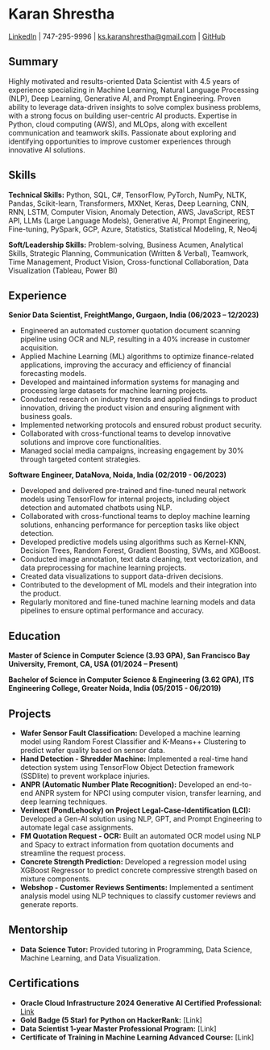 # Karan Shrestha
[LinkedIn](LinkedIn) | 747-295-9996 | ks.karanshrestha@gmail.com | [GitHub](GitHub)

## Summary

Highly motivated and results-oriented Data Scientist with 4.5 years of experience specializing in Machine Learning, Natural Language Processing (NLP), Deep Learning, Generative AI, and Prompt Engineering. Proven ability to leverage data-driven insights to solve complex business problems, with a strong focus on building user-centric AI products. Expertise in Python, cloud computing (AWS), and MLOps, along with excellent communication and teamwork skills.  Passionate about exploring and identifying opportunities to improve customer experiences through innovative AI solutions.

## Skills

**Technical Skills:** Python, SQL, C#, TensorFlow, PyTorch, NumPy, NLTK, Pandas, Scikit-learn, Transformers, MXNet, Keras, Deep Learning, CNN, RNN, LSTM, Computer Vision, Anomaly Detection, AWS, JavaScript, REST API, LLMs (Large Language Models), Generative AI, Prompt Engineering, Fine-tuning, PySpark, GCP, Azure,  Statistics, Statistical Modeling, R, Neo4j

**Soft/Leadership Skills:**  Problem-solving, Business Acumen, Analytical Skills, Strategic Planning, Communication (Written & Verbal), Teamwork, Time Management,  Product Vision, Cross-functional Collaboration, Data Visualization (Tableau, Power BI)


## Experience

**Senior Data Scientist, FreightMango, Gurgaon, India (06/2023 – 12/2023)**

* Engineered an automated customer quotation document scanning pipeline using OCR and NLP, resulting in a 40% increase in customer acquisition.
* Applied Machine Learning (ML) algorithms to optimize finance-related applications, improving the accuracy and efficiency of financial forecasting models.
* Developed and maintained information systems for managing and processing large datasets for machine learning projects.
* Conducted research on industry trends and applied findings to product innovation, driving the product vision and ensuring alignment with business goals.
* Implemented networking protocols and ensured robust product security.
* Collaborated with cross-functional teams to develop innovative solutions and improve core functionalities.
* Managed social media campaigns, increasing engagement by 30% through targeted content strategies.

**Software Engineer, DataNova, Noida, India (02/2019 - 06/2023)**

* Developed and delivered pre-trained and fine-tuned neural network models using TensorFlow for internal projects, including object detection and automated chatbots using NLP.
* Collaborated with cross-functional teams to deploy machine learning solutions, enhancing performance for perception tasks like object detection.
* Developed predictive models using algorithms such as Kernel-KNN, Decision Trees, Random Forest, Gradient Boosting, SVMs, and XGBoost.
* Conducted image annotation, text data cleaning, text vectorization, and data preprocessing for machine learning projects.
* Created data visualizations to support data-driven decisions.
* Contributed to the development of ML models and their integration into the product.
* Regularly monitored and fine-tuned machine learning models and data pipelines to ensure optimal performance and accuracy.


## Education

**Master of Science in Computer Science (3.93 GPA), San Francisco Bay University, Fremont, CA, USA (01/2024 – Present)**

**Bachelor of Science in Computer Science & Engineering (3.62 GPA), ITS Engineering College, Greater Noida, India (05/2015 - 06/2019)**


## Projects

* **Wafer Sensor Fault Classification:** Developed a machine learning model using Random Forest Classifier and K-Means++ Clustering to predict wafer quality based on sensor data.
* **Hand Detection - Shredder Machine:** Implemented a real-time hand detection system using TensorFlow Object Detection framework (SSDlite) to prevent workplace injuries.
* **ANPR (Automatic Number Plate Recognition):** Developed an end-to-end ANPR system for NPCI using computer vision, transfer learning, and deep learning techniques.
* **Verinext (PondLehocky) on Project Legal-Case-Identification (LCI):** Developed a Gen-AI solution using NLP, GPT, and Prompt Engineering to automate legal case assignments.
* **FM Quotation Request - OCR:** Built an automated OCR model using NLP and Spacy to extract information from quotation documents and streamline the request process.
* **Concrete Strength Prediction:** Developed a regression model using XGBoost Regressor to predict concrete compressive strength based on mixture components.
* **Webshop - Customer Reviews Sentiments:** Implemented a sentiment analysis model using NLP techniques to classify customer reviews and generate reports.

## Mentorship

* **Data Science Tutor:** Provided tutoring in Programming, Data Science, Machine Learning, and Data Visualization.

## Certifications

* **Oracle Cloud Infrastructure 2024 Generative AI Certified Professional:** [Link](Link)
* **Gold Badge (5 Star) for Python on HackerRank:** [Link]
* **Data Scientist 1-year Master Professional Program:** [Link]
* **Certificate of Training in Machine Learning Advanced Course:** [Link]

```